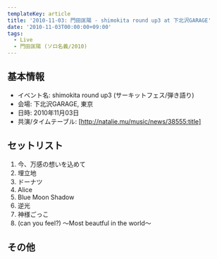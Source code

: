 ```yaml
---
templateKey: article
title: '2010-11-03: 門田匡陽 - shimokita round up3 at 下北沢GARAGE'
date: '2010-11-03T00:00:00+09:00'
tags:
  - Live
  - 門田匡陽 (ソロ名義/2010)
---
```

## 基本情報

* イベント名: shimokita round up3 (サーキットフェス/弾き語り)
* 会場: 下北沢GARAGE, 東京
* 日時: 2010年11月03日
* 共演/タイムテーブル: [http://natalie.mu/music/news/38555:title]

## セットリスト

1. 今、万感の想いを込めて
1. 埋立地
1. ドーナツ
1. Alice
1. Blue Moon Shadow
1. 逆光
1. 神様ごっこ
1. (can you feel?) ～Most beautful in the world～

## その他

